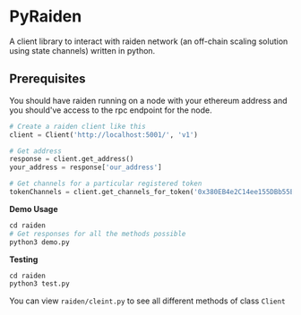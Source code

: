 # PyRaiden
A client library to interact with raiden network (an off-chain scaling solution using state channels) written in python.

## Prerequisites
You should have raiden running on a node with your ethereum address and you should've access to the rpc endpoint for the 
node.

``` python
# Create a raiden client like this
client = Client('http://localhost:5001/', 'v1')

# Get address
response = client.get_address()
your_address = response['our_address']

# Get channels for a particular registered token
tokenChannels = client.get_channels_for_token('0x380EB4e2C14ee155DBb55Ee1670B3B2f5b34eC85')
```

**Demo Usage**

``` python
cd raiden
# Get responses for all the methods possible
python3 demo.py
```

**Testing**
```python
cd raiden
python3 test.py
```

You can view `raiden/cleint.py` to see all different methods of class `Client` 

